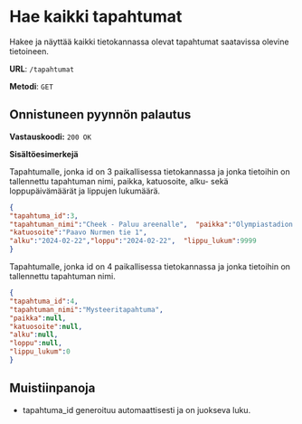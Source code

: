 # Hae kaikki tapahtumat

Hakee ja näyttää kaikki tietokannassa olevat tapahtumat saatavissa olevine tietoineen.

**URL**: `/tapahtumat`

**Metodi**: `GET`

## Onnistuneen pyynnön palautus

**Vastauskoodi:** `200 OK`

**Sisältöesimerkejä**

Tapahtumalle, jonka id on 3 paikallisessa tietokannassa ja jonka tietoihin on tallennettu tapahtuman nimi, paikka, katuosoite, alku- sekä loppupäivämäärät ja lippujen lukumäärä.

```json
{
"tapahtuma_id":3,  
"tapahtuman_nimi":"Cheek - Paluu areenalle",  "paikka":"Olympiastadion - Helsinki",  
"katuosoite":"Paavo Nurmen tie 1",  
"alku":"2024-02-22","loppu":"2024-02-22",  "lippu_lukum":9999
}  
```

Tapahtumalle, jonka id on 4 paikallisessa tietokannassa ja jonka tietoihin on tallennettu tapahtuman nimi.

```json
{
"tapahtuma_id":4,  
"tapahtuman_nimi":"Mysteeritapahtuma",
"paikka":null,  
"katuosoite":null,  
"alku":null,
"loppu":null,
"lippu_lukum":0
}  
```

## Muistiinpanoja

- tapahtuma_id generoituu automaattisesti ja on juokseva luku.